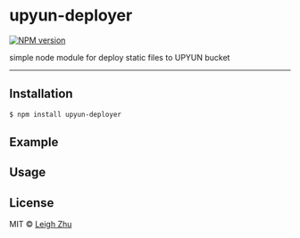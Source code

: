 # upyun-deployer
[![NPM version](https://img.shields.io/npm/v/upyun-deployer.svg?style=flat)](https://www.npmjs.org/package/upyun-deployer)

simple node module for deploy static files to UPYUN bucket

------

## Installation

```bash
$ npm install upyun-deployer
```

## Example

## Usage

## License

MIT © [Leigh Zhu](#)
